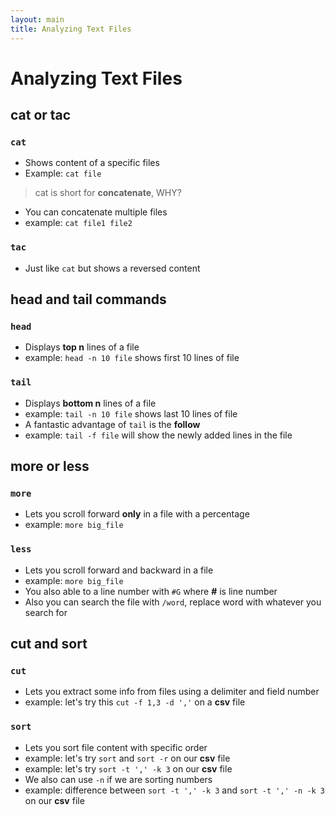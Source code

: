 ```yaml
---
layout: main
title: Analyzing Text Files
---
```


# Analyzing Text Files

## cat or tac

### `cat`

* Shows content of a specific files
* Example: `cat file`

> cat is short for **concatenate**, WHY?

* You can concatenate multiple files
* example: `cat file1 file2`

### `tac`

* Just like `cat` but shows a reversed content

## head and tail commands

### `head`

* Displays **top n** lines of a file
* example: `head -n 10 file` shows first 10 lines of file

### `tail`

* Displays **bottom n** lines of a file
* example: `tail -n 10 file` shows last 10 lines of file
* A fantastic advantage of `tail` is the **follow**
* example: `tail -f file` will show the newly added lines in the file

## more or less

### `more`

* Lets you scroll forward **only** in a file with a percentage
* example: `more big_file`

### `less`

* Lets you scroll forward and backward in a file
* example: `more big_file`
* You also able to a line number with `#G` where **#** is line number
* Also you can search the file with `/word`, replace word with whatever you search for

## cut and sort

### `cut`

* Lets you extract some info from files using a delimiter and field number
* example: let's try this `cut -f 1,3 -d ','` on a **csv** file

### `sort`

* Lets you sort file content with specific order
* example: let's try `sort` and `sort -r` on our **csv** file
* example: let's try `sort -t ',' -k 3`  on our **csv** file
* We also can use `-n` if we are sorting numbers
* example: difference between `sort -t ',' -k 3` and `sort -t ',' -n -k 3` on our **csv** file